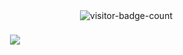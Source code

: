 <img align="right" src="https://visitor-badge.laobi.icu/badge?page_id=Sp4ngl3r.Sp4ngl3r"  alt="visitor-badge-count"/>

<h1 align="center">
    <img src="https://readme-typing-svg.herokuapp.com/?font=Space+Mono&weight=700&size=35&center=true&vCenter=true&width=500&height=70&duration=4000&lines=Hi+There!+👋;+I'm+Hemanth+Kumar!;" />
</h1>
